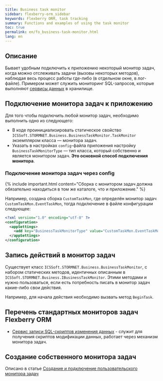 ```yaml
---
title: Business task monitor
sidebar: flexberry-orm_sidebar
keywords: Flexberry ORM, task tracking
summary: Functions and examples of using the task monitor
toc: true
permalink: en/fo_business-task-monitor.html
lang: en
---
```


## Описание

Бывает удобным подключить к приложению некоторый монитор задач, когда можно отслеживать задачи (вызовы некоторых методов), наблюдая весь процесс работы где-либо (в отдельном окне, в лог-файле). Примером может служить мониторинг SQL-запросов, которые выполняют [сервисы данных](fo_data-service.html) в хранилище.

## Подключение монитора задач к приложению

Для того чтобы подключить любой монитор задач, необходимо выполнить одно из следующего:

* В коде проинициализировать статическое свойство `ICSSoft.STORMNET.Business.BusinessTaskMonitor.TaskMonitor` экземпляром класса — монитора задач.
* Указать в настройках `config`-файла приложения настройку `BusinessTaskMonitorType` — тип класса, который собственно и является монитором задач. **Это основной способ подключения монитора**.

### Подключение монитора задач через config

{% include important.html content="Сборка с монитором задач должна обязательно находиться в том же каталоге, что и приложение." %}

Например, создана сборка `CustomTaskMon`, где определён монитор задач `CustomTaskMon.EventTaskMon`, тогда подключение в файле конфигурации следующее:

```xml
<?xml version="1.0" encoding="utf-8" ?>
<configuration>
  <appSettings>
    <add key="BusinessTaskMonitorType" value="CustomTaskMon.EventTaskMon, CustomTaskMon, Version=1.0.0.1, Culture=neutral, PublicKeyToken=null"/>
  </appSettings>
</configuration>
```

## Запись действий в монитор задач

Существует класс `ICSSoft.STORMNET.Business.BusinessTaskMonitor`, с набором статических методов, идентичных описанным в `ICSSoft.STORMNET.Business.IBusinessTaskMonitor`. Этими методами и нужно пользоваться, если есть потребность писать в монитор задач какие-либо свои действия.

Например, для начала действия необходимо вызвать метод `BeginTask`.

## Перечень стандартных мониторов задач Flexberry ORM

* [Сервис записи SQL-скриптов изменения данных](fo_changes-sql-bt-monitor.html) - служит для получения скриптов модификации данных, работает через механизм монитора задач.

## Создание собственного монитора задач

Описано в статье [Создание и подключение пользовательского монитора задач](fo_creating-connection-bt-monitor.html)

